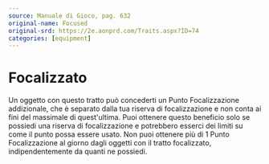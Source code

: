 ```yaml
---
source: Manuale di Gioco, pag. 632
original-name: Focused
original-srd: https://2e.aonprd.com/Traits.aspx?ID=74
categories: [equipment]
---
```


# Focalizzato

Un oggetto con questo tratto può concederti un Punto Focalizzazione addizionale,
che è separato dalla tua riserva di focalizzazione e non conta ai fini del
massimale di quest'ultima. Puoi ottenere questo beneficio solo se possiedi una
riserva di focalizzazione e potrebbero esserci dei limiti su come il punto possa
essere usato. Non puoi ottenere più di 1 Punto Focalizzazione al giorno dagli
oggetti con il tratto focalizzato, indipendentemente da quanti ne possiedi.
